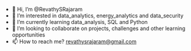 - 👋 Hi, I’m @RevathySRajaram
- 👀 I’m interested in data_analytics, energy_analytics and data_security
- 🌱 I’m currently learning data_analysis, SQL and Python
- 💞️ I’m looking to collaborate on projects, challenges and other learning opportunities
- 📫 How to reach me? revathysrajaram@gmail.com

<!---
RevathySRajaram/RevathySRajaram is a ✨ special ✨ repository because its `README.md` (this file) appears on your GitHub profile.
You can click the Preview link to take a look at your changes.
--->
